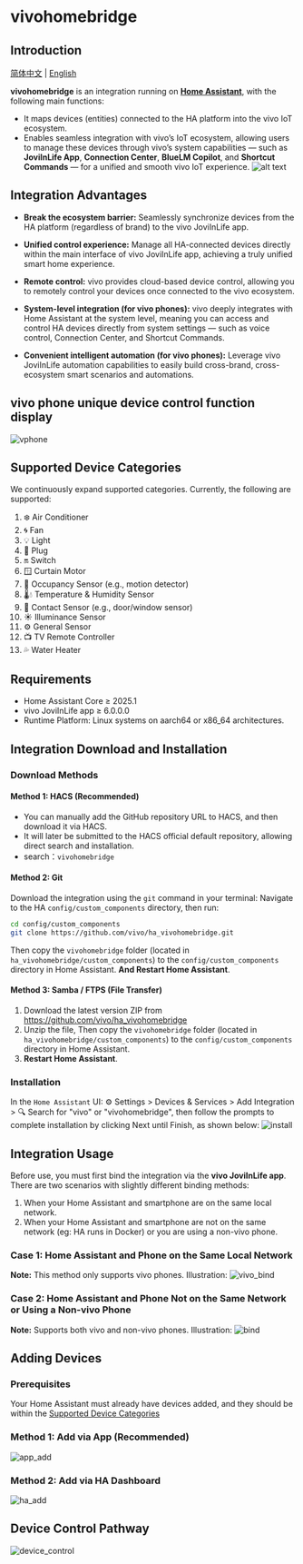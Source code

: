 # vivohomebridge
## Introduction
[简体中文](./README.md) | [English](./README_EN.md) 

**vivohomebridge** is an integration running on **[Home Assistant](https://www.home-assistant.io/)**, with the following main functions:
 - It maps devices (entities) connected to the HA platform into the vivo IoT ecosystem.
 - Enables seamless integration with vivo’s IoT ecosystem, allowing users to manage these devices through vivo’s system capabilities — such as **JoviInLife App**, **Connection Center**, **BlueLM Copilot**, and **Shortcut Commands** — for a unified and smooth vivo IoT experience.
![alt text](doc/images/image.png)
## Integration Advantages
- **Break the ecosystem barrier:** Seamlessly synchronize devices from the HA platform (regardless of brand) to the vivo JoviInLife app.

- **Unified control experience:** Manage all HA-connected devices directly within the main interface of vivo JoviInLife app, achieving a truly unified smart home experience.

- **Remote control:** vivo provides cloud-based device control, allowing you to remotely control your devices once connected to the vivo ecosystem.

- **System-level integration (for vivo phones):** vivo deeply integrates with Home Assistant at the system level, meaning you can access and control HA devices directly from system settings — such as voice control, Connection Center, and Shortcut Commands.

- **Convenient intelligent automation (for vivo phones):** Leverage  vivo JoviInLife automation capabilities to easily build cross-brand, cross-ecosystem smart scenarios and automations.
  
## vivo phone unique device control function display
![vphone](doc/images/vPhone.png)

## Supported Device Categories
We continuously expand supported categories. Currently, the following are supported:

1. ❄️ Air Conditioner
2. 🌀 Fan
3. 💡 Light
4. 🔌 Plug
5. 🔛 Switch
6. 🪟 Curtain Motor
7. 🚶 Occupancy Sensor (e.g., motion detector)
8. 🌡️💧 Temperature & Humidity Sensor
9. 🚪 Contact Sensor (e.g., door/window sensor)
10. ☀️ Illuminance Sensor
11. ⚙️ General Sensor
12. 📺 TV Remote Controller
13. 💦 Water Heater

## Requirements

- Home Assistant Core ≥ 2025.1
- vivo JoviInLife app ≥ 6.0.0.0
- Runtime Platform: Linux systems on aarch64 or x86_64 architectures.

## Integration Download and Installation

### Download Methods

#### Method 1: HACS (Recommended)
- You can manually add the GitHub repository URL to HACS, and then download it via HACS.
- It will later be submitted to the HACS official default repository, allowing direct search and installation.
- search：`vivohomebridge`
#### Method 2: Git
Download the integration using the `git` command in your terminal:
Navigate to the HA `config/custom_components` directory, then run:
```sh
cd config/custom_components
git clone https://github.com/vivo/ha_vivohomebridge.git
```
Then copy the `vivohomebridge` folder (located in `ha_vivohomebridge/custom_components`) to the `config/custom_components` directory in Home Assistant.
**And Restart Home Assistant**.
#### Method 3: Samba / FTPS (File Transfer)
1. Download the latest version ZIP from https://github.com/vivo/ha_vivohomebridge
2. Unzip the file, Then copy the `vivohomebridge` folder (located in `ha_vivohomebridge/custom_components`) to the `config/custom_components` directory in Home Assistant.
3. **Restart Home Assistant**.

### Installation
In the `Home Assistant` UI:
⚙️ Settings > Devices & Services > Add Integration > 🔍 Search for "vivo" or "vivohomebridge", then follow the prompts to complete installation by clicking Next until Finish, as shown below:
![install](doc/images/install.png)


## Integration Usage
Before use, you must first bind the integration via the **vivo JoviInLife app**.
There are two scenarios with slightly different binding methods:
1. When your Home Assistant and smartphone are on the same local network.
2. When your Home Assistant and smartphone are not on the same network (eg: HA runs in Docker) or you are using a non-vivo phone.

### Case 1: Home Assistant and Phone on the Same Local Network

**Note:** This method only supports vivo phones.
Illustration:
![vivo_bind](doc/images/vivo_bind.png)

### Case 2: Home Assistant and Phone Not on the Same Network or Using a Non-vivo Phone

**Note:** Supports both vivo and non-vivo phones.
Illustration:
![bind](doc/images/bind.png)

## Adding Devices

### Prerequisites
Your Home Assistant must already have devices added, and they should be within the [Supported Device Categories](#supported-device-categories)
### Method 1: Add via App (Recommended)
![app_add](doc/images/app_add.png)

### Method 2: Add via HA Dashboard
![ha_add](doc/images/ha_add.png)

## Device Control Pathway
![device_control](doc/images/device_control.png)